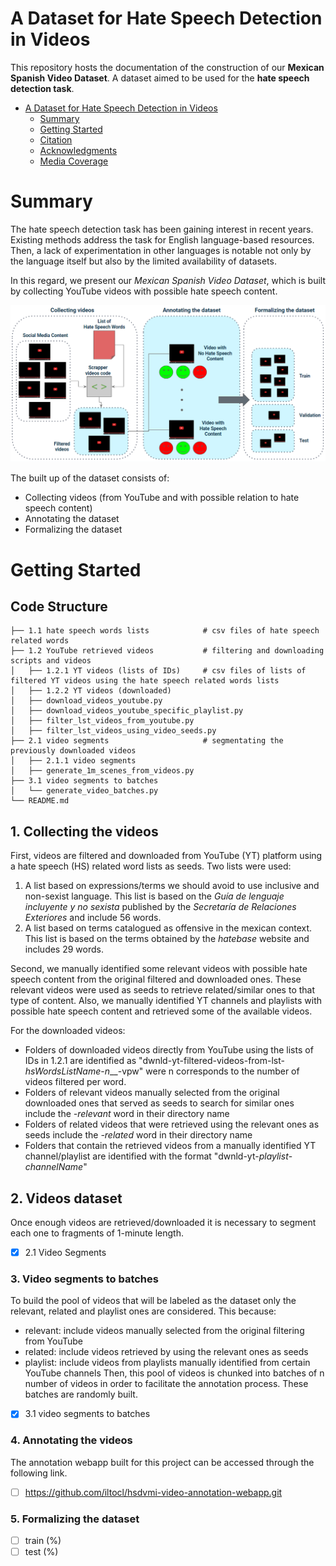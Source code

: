 # A Dataset for Hate Speech Detection in Videos 

This repository hosts the documentation of the construction of our **Mexican Spanish Video Dataset**. 
A dataset aimed to be used for the **hate speech detection task**.

- [A Dataset for Hate Speech Detection in Videos](#a-dataset-for-hate-speech-detection-in-videos)
   - [Summary](#summary)
   - [Getting Started](#getting-started)
   - [Citation](#citation)
   - [Acknowledgments](#acknowledgments)
   - [Media Coverage](#media-coverage)

# Summary
The hate speech detection task has been gaining interest in recent years. Existing methods address the task for English language-based resources. Then, a lack of experimentation in other languages is notable not only by the language itself but also by the limited availability of datasets.

In this regard, we present our _Mexican Spanish Video Dataset_, which is built by collecting YouTube videos with possible hate speech content. 

<img src="hsdvmi-dataset-creation.PNG" alt="" width="900">

The built up of the dataset consists of:
- Collecting videos (from YouTube and with possible relation to hate speech content)
- Annotating the dataset 
- Formalizing the dataset 

# Getting Started

## Code Structure
```
├── 1.1 hate speech words lists            # csv files of hate speech related words
├── 1.2 YouTube retrieved videos           # filtering and downloading scripts and videos
│   ├── 1.2.1 YT videos (lists of IDs)     # csv files of lists of filtered YT videos using the hate speech related words lists
│   ├── 1.2.2 YT videos (downloaded)
│   ├── download_videos_youtube.py
│   ├── download_videos_youtube_specific_playlist.py
│   ├── filter_lst_videos_from_youtube.py
│   ├── filter_lst_videos_using_video_seeds.py
├── 2.1 video segments                     # segmentating the previously downloaded videos
│   ├── 2.1.1 video segments
│   ├── generate_1m_scenes_from_videos.py
├── 3.1 video segments to batches
│   └── generate_video_batches.py
└── README.md
```

##  1. Collecting the videos 
First, videos are filtered and downloaded from YouTube (YT) platform using a hate speech (HS) related word lists as seeds. Two lists were used:
1. A list based on expressions/terms we should avoid to use inclusive and non-sexist language. This list is based on the _Guía de lenguaje incluyente y no sexista_ published by the _Secretaría de Relaciones Exteriores_ and include 56 words.
2. A list based on terms catalogued as offensive in the mexican context. This list is based on the terms obtained by the _hatebase_ website and includes 29 words.

Second, we manually identified some relevant videos with possible hate speech content from the original filtered and downloaded ones. These relevant videos were used as seeds to retrieve related/similar ones to that type of content. Also, we manually identified YT channels and playlists with possible hate speech content and retrieved some of the available videos.

For the downloaded videos:   
- Folders of downloaded videos directly from YouTube using the lists of IDs in 1.2.1 are identified as "dwnld-yt-filtered-videos-from-lst-_hsWordsListName_-_n___-vpw" were n corresponds to the number of videos filtered per word. 
- Folders of relevant videos manually selected from the original downloaded ones that served as seeds to search for similar ones include the _-relevant_ word in their directory name
- Folders of related videos that were retrieved using the relevant ones as seeds include the _-related_ word in their directory name
- Folders that contain the retrieved videos from a manually identified YT channel/playlist are identified with the format "dwnld-yt-_playlist_-_channelName_"

## 2. Videos dataset
Once enough videos are retrieved/downloaded it is necessary to segment each one to fragments of 1-minute length.
- [x] 2.1 Video Segments

### 3. Video segments to batches
To build the pool of videos that will be labeled as the dataset only the relevant, related and playlist ones are considered. This because:
- relevant: include videos manually selected from the original filtering from YouTube
- related: include videos retrieved by using the relevant ones as seeds
- playlist: include videos from playlists manually identified from certain YouTube channels
Then, this pool of videos is chunked into batches of n number of videos in order to facilitate the annotation process. These batches are randomly built.
- [x] 3.1 video segments to batches

### 4. Annotating the videos
The annotation webapp built for this project can be accessed through the following link.
- [ ] https://github.com/iltocl/hsdvmi-video-annotation-webapp.git
   
### 5. Formalizing the dataset
- [ ] train (%)
- [ ] test (%)

